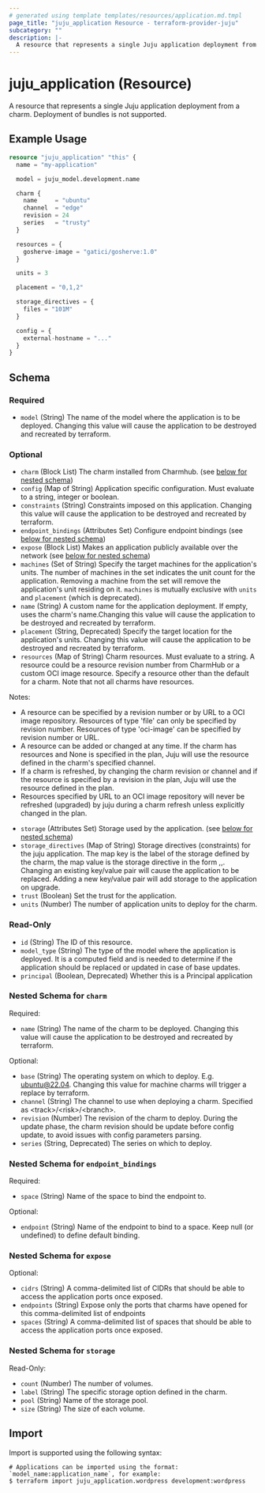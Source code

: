 ```yaml
---
# generated using template templates/resources/application.md.tmpl
page_title: "juju_application Resource - terraform-provider-juju"
subcategory: ""
description: |-
  A resource that represents a single Juju application deployment from a charm. Deployment of bundles is not supported.
---
```


# juju_application (Resource)

A resource that represents a single Juju application deployment from a charm. Deployment of bundles is not supported.

## Example Usage
```terraform
resource "juju_application" "this" {
  name = "my-application"

  model = juju_model.development.name

  charm {
    name     = "ubuntu"
    channel  = "edge"
    revision = 24
    series   = "trusty"
  }

  resources = {
    gosherve-image = "gatici/gosherve:1.0"
  }

  units = 3

  placement = "0,1,2"

  storage_directives = {
    files = "101M"
  }

  config = {
    external-hostname = "..."
  }
}
```

<!-- schema generated by tfplugindocs -->
## Schema

### Required

- `model` (String) The name of the model where the application is to be deployed. Changing this value will cause the application to be destroyed and recreated by terraform.

### Optional

- `charm` (Block List) The charm installed from Charmhub. (see [below for nested schema](#nestedblock--charm))
- `config` (Map of String) Application specific configuration. Must evaluate to a string, integer or boolean.
- `constraints` (String) Constraints imposed on this application. Changing this value will cause the application to be destroyed and recreated by terraform.
- `endpoint_bindings` (Attributes Set) Configure endpoint bindings (see [below for nested schema](#nestedatt--endpoint_bindings))
- `expose` (Block List) Makes an application publicly available over the network (see [below for nested schema](#nestedblock--expose))
- `machines` (Set of String) Specify the target machines for the application's units. The number of machines in the set indicates the unit count for the application. Removing a machine from the set will remove the application's unit residing on it. `machines` is mutually exclusive with `units` and `placement` (which is deprecated).
- `name` (String) A custom name for the application deployment. If empty, uses the charm's name.Changing this value will cause the application to be destroyed and recreated by terraform.
- `placement` (String, Deprecated) Specify the target location for the application's units. Changing this value will cause the application to be destroyed and recreated by terraform.
- `resources` (Map of String) Charm resources. Must evaluate to a string. A resource could be a resource revision number from CharmHub or a custom OCI image resource.
Specify a resource other than the default for a charm. Note that not all charms have resources.

Notes:
* A resource can be specified by a revision number or by URL to a OCI image repository. Resources of type 'file' can only be specified by revision number. Resources of type 'oci-image' can be specified by revision number or URL.
* A resource can be added or changed at any time. If the charm has resources and None is specified in the plan, Juju will use the resource defined in the charm's specified channel.
* If a charm is refreshed, by changing the charm revision or channel and if the resource is specified by a revision in the plan, Juju will use the resource defined in the plan.
* Resources specified by URL to an OCI image repository will never be refreshed (upgraded) by juju during a charm refresh unless explicitly changed in the plan.
- `storage` (Attributes Set) Storage used by the application. (see [below for nested schema](#nestedatt--storage))
- `storage_directives` (Map of String) Storage directives (constraints) for the juju application. The map key is the label of the storage defined by the charm, the map value is the storage directive in the form <pool>,<count>,<size>. Changing an existing key/value pair will cause the application to be replaced. Adding a new key/value pair will add storage to the application on upgrade.
- `trust` (Boolean) Set the trust for the application.
- `units` (Number) The number of application units to deploy for the charm.

### Read-Only

- `id` (String) The ID of this resource.
- `model_type` (String) The type of the model where the application is deployed. It is a computed field and is needed to determine if the application should be replaced or updated in case of base updates.
- `principal` (Boolean, Deprecated) Whether this is a Principal application

<a id="nestedblock--charm"></a>
### Nested Schema for `charm`

Required:

- `name` (String) The name of the charm to be deployed.  Changing this value will cause the application to be destroyed and recreated by terraform.

Optional:

- `base` (String) The operating system on which to deploy. E.g. ubuntu@22.04. Changing this value for machine charms will trigger a replace by terraform.
- `channel` (String) The channel to use when deploying a charm. Specified as \<track>/\<risk>/\<branch>.
- `revision` (Number) The revision of the charm to deploy. During the update phase, the charm revision should be update before config update, to avoid issues with config parameters parsing.
- `series` (String, Deprecated) The series on which to deploy.


<a id="nestedatt--endpoint_bindings"></a>
### Nested Schema for `endpoint_bindings`

Required:

- `space` (String) Name of the space to bind the endpoint to.

Optional:

- `endpoint` (String) Name of the endpoint to bind to a space. Keep null (or undefined) to define default binding.


<a id="nestedblock--expose"></a>
### Nested Schema for `expose`

Optional:

- `cidrs` (String) A comma-delimited list of CIDRs that should be able to access the application ports once exposed.
- `endpoints` (String) Expose only the ports that charms have opened for this comma-delimited list of endpoints
- `spaces` (String) A comma-delimited list of spaces that should be able to access the application ports once exposed.


<a id="nestedatt--storage"></a>
### Nested Schema for `storage`

Read-Only:

- `count` (Number) The number of volumes.
- `label` (String) The specific storage option defined in the charm.
- `pool` (String) Name of the storage pool.
- `size` (String) The size of each volume.


## Import

Import is supported using the following syntax:

```shell
# Applications can be imported using the format: `model_name:application_name`, for example:
$ terraform import juju_application.wordpress development:wordpress
```
